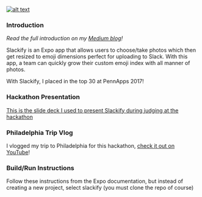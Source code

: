 [![alt text](https://cdn-images-1.medium.com/max/1600/1*IyPH6bwKqQru95sHfHOoeQ.png "Slackify")](https://medium.com/arjunkalburgi/an-app-for-team-bonding-through-slack-7b9022dabc95)

### Introduction

*Read the full introduction on my [Medium blog](https://medium.com/arjunkalburgi/an-app-for-team-bonding-through-slack-7b9022dabc95)!*

Slackify is an Expo app that allows users to choose/take photos which then get resized to emoji dimensions perfect for uploading to Slack. With this app, a team can quickly grow their custom emoji index with all manner of photos.

With Slackify, I placed in the top 30 at PennApps 2017! 

### Hackathon Presentation 

[This is the slide deck I used to present Slackify during judging at the hackathon](https://docs.google.com/presentation/d/1IvfwMMKdduCFtEfou1Ty7p8FHM98p5N_f5Uyr2z4aAg/edit?usp=sharing)

### Philadelphia Trip Vlog 

I vlogged my trip to Philadelphia for this hackathon, [check it out on YouTube](https://www.youtube.com/watch?v=Hseg7avgAWk&t=171s)!

### Build/Run Instructions 

Follow these instructions from the Expo documentation, but instead of creating a new project, select slackify (you must clone the repo of course) 
